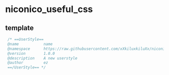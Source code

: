 # niconico_useful_css

## template
```css
 /* ==UserStyle==
 @name           name
 @namespace      https://raw.githubusercontent.com/xXkiluxkiluXx/niconico_useful_css/master/name.user.css
 @version        1.0.0
 @description    A new userstyle
 @author         ez
 ==/UserStyle== */
```
